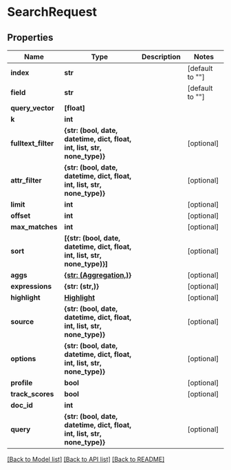 # SearchRequest

## Properties
Name | Type | Description | Notes
------------ | ------------- | ------------- | -------------
**index** | **str** |  | [default to ""]
**field** | **str** |  | [default to ""]
**query_vector** | **[float]** |  | 
**k** | **int** |  | 
**fulltext_filter** | **{str: (bool, date, datetime, dict, float, int, list, str, none_type)}** |  | [optional] 
**attr_filter** | **{str: (bool, date, datetime, dict, float, int, list, str, none_type)}** |  | [optional] 
**limit** | **int** |  | [optional] 
**offset** | **int** |  | [optional] 
**max_matches** | **int** |  | [optional] 
**sort** | **[{str: (bool, date, datetime, dict, float, int, list, str, none_type)}]** |  | [optional] 
**aggs** | [**{str: (Aggregation,)}**](Aggregation.md) |  | [optional] 
**expressions** | **{str: (str,)}** |  | [optional] 
**highlight** | [**Highlight**](Highlight.md) |  | [optional] 
**source** | **{str: (bool, date, datetime, dict, float, int, list, str, none_type)}** |  | [optional] 
**options** | **{str: (bool, date, datetime, dict, float, int, list, str, none_type)}** |  | [optional] 
**profile** | **bool** |  | [optional] 
**track_scores** | **bool** |  | [optional] 
**doc_id** | **int** |  | 
**query** | **{str: (bool, date, datetime, dict, float, int, list, str, none_type)}** |  | [optional] 


[[Back to Model list]](../README.md#documentation-for-models) [[Back to API list]](../README.md#documentation-for-api-endpoints) [[Back to README]](../README.md)


